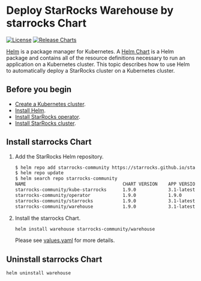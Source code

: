 # Deploy StarRocks Warehouse by starrocks Chart

[![License](https://img.shields.io/badge/License-Apache%202.0-blue.svg)](https://opensource.org/licenses/Apache-2.0) [![Release Charts](https://img.shields.io/badge/Release-helmcharts-green.svg)](https://github.com/StarRocks/starrocks-kubernetes-operator/releases)

[Helm](https://helm.sh/) is a package manager for Kubernetes. A [Helm Chart](https://helm.sh/docs/topics/charts/) is a
Helm package and contains all of the resource definitions necessary to run an application on a Kubernetes cluster. This
topic describes how to use Helm to automatically deploy a StarRocks cluster on a Kubernetes cluster.

## Before you begin

- [Create a Kubernetes cluster](https://docs.starrocks.io/en-us/latest/deployment/sr_operator#create-kubernetes-cluster).
- [Install Helm](https://helm.sh/docs/intro/quickstart/).
- [Install StarRocks operator](../kube-starrocks/charts/operator/README.md).
- [Install StarRocks cluster](../kube-starrocks/charts/starrocks/README.md).

## Install starrocks Chart

1. Add the StarRocks Helm repository.

    ```bash
    $ helm repo add starrocks-community https://starrocks.github.io/starrocks-kubernetes-operator
    $ helm repo update
    $ helm search repo starrocks-community
    NAME                                    CHART VERSION    APP VERSION  DESCRIPTION
    starrocks-community/kube-starrocks      1.9.0            3.1-latest   kube-starrocks includes two subcharts, starrock...
    starrocks-community/operator            1.9.0            1.9.0        A Helm chart for StarRocks operator
    starrocks-community/starrocks           1.9.0            3.1-latest   A Helm chart for StarRocks cluster
    starrocks-community/warehouse           1.9.0            3.1-latest   A Helm chart for StarRocks cluster
    ```

2. Install the starrocks Chart.

    ```bash
    helm install warehouse starrocks-community/warehouse
    ```

   Please see [values.yaml](./values.yaml) for more details.

## Uninstall starrocks Chart

```bash
helm uninstall warehouse
```

